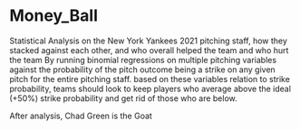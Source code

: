 # Money_Ball
Statistical Analysis on the New York Yankees 2021 pitching staff, how they stacked against each other, and who overall helped the team and who hurt the team
By running binomial regressions on multiple pitching variables against the probability of the pitch outcome being a strike on any given pitch for the entire pitching staff. based on these variables relation to strike probability, teams should look to keep players who average above the ideal (+50%) strike probability and get rid of those who are below.

After analysis, Chad Green is the Goat
